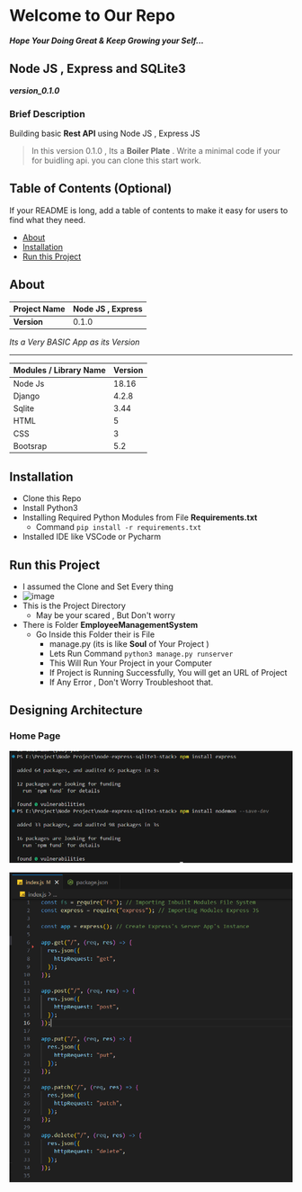 # Welcome to Our Repo

**_Hope Your Doing Great & Keep Growing your Self..._**

## Node JS , Express and SQLite3

**_version_0.1.0_**

<!-- ## Its [Name and URL](https://github.com/one-numan/django-RBAC-Employee-Management-System-With-API) _version1.0.1_ -->

### Brief Description

Building basic **Rest API** using Node JS , Express JS

> In this version 0.1.0 , Its a **Boiler Plate** .
> Write a minimal code if your for buidling api. you can clone this start work.

## Table of Contents (Optional)

If your README is long, add a table of contents to make it easy for users to find what they need.

- [About](#about)
- [Installation](#installation)
- [Run this Project](#run)

## About

| Project Name | Node JS , Express |
| ------------ | ----------------- |
| **Version**  | 0.1.0             |

_Its a Very BASIC App as its Version_

---

| Modules / Library Name | Version |
| ---------------------- | ------- |
| Node Js                | 18.16   |
| Django                 | 4.2.8   |
| Sqlite                 | 3.44    |
| HTML                   | 5       |
| CSS                    | 3       |
| Bootsrap               | 5.2     |

## Installation

- Clone this Repo
- Install Python3
- Installing Required Python Modules from File **Requirements.txt**
  - Command `pip install -r requirements.txt`
- Installed IDE like VSCode or Pycharm

## Run this Project

- I assumed the Clone and Set Every thing
- ![image](https://github.com/one-numan/django-RBAC-Employee-Management-System-With-API/assets/48924562/09925aac-f20c-4d49-a66e-70993612b894)
- This is the Project Directory
  - May be your scared , But Don't worry
- There is Folder **EmployeeManagementSystem**
  - Go Inside this Folder their is File
    - manage.py (its is like **Soul** of Your Project )
    - Lets Run Command `python3 manage.py runserver`
    - This Will Run Your Project in your Computer
    - If Project is Running Successfully, You will get an URL of Project
    - If Any Error , Don't Worry Troubleshoot that.

## Designing Architecture

<a name='pages'></a>

### Home Page

![Installing Modules](/docs/screenshots/Installing_dependencies.png)

![First Version Of API End Point](/docs/screenshots/api_endpoint1.png)
